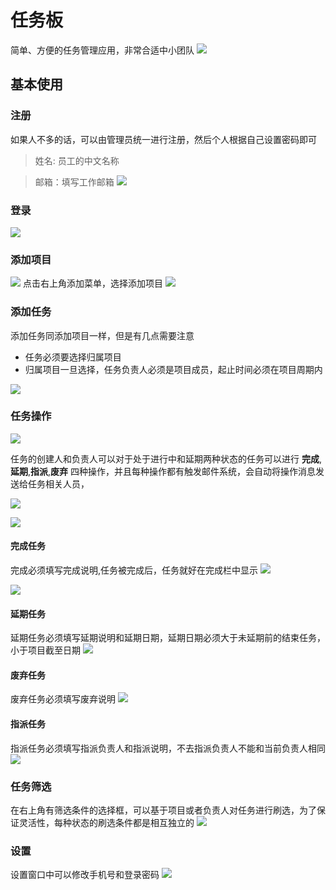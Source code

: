 # 任务板
简单、方便的任务管理应用，非常合适中小团队
![](./img/任务看板.jpg)
## 基本使用
### 注册
如果人不多的话，可以由管理员统一进行注册，然后个人根据自己设置密码即可
> 姓名: 员工的中文名称

> 邮箱：填写工作邮箱
![](./img/注册.jpg)

### 登录
![](./img/登录.jpg)

### 添加项目
![](./img/添加.jpg)
点击右上角添加菜单，选择添加项目
![](./img/添加项目.jpg)

### 添加任务
添加任务同添加项目一样，但是有几点需要注意
- 任务必须要选择归属项目
- 归属项目一旦选择，任务负责人必须是项目成员，起止时间必须在项目周期内

![](./img/添加任务.jpg)

### 任务操作
![](./img/任务介绍.jpg)

任务的创建人和负责人可以对于处于进行中和延期两种状态的任务可以进行 **完成**,**延期**,**指派**,**废弃** 四种操作，并且每种操作都有触发邮件系统，会自动将操作消息发送给任务相关人员，

![](./img/任务操作.jpg)

![](./img/邮件说明.jpg)

#### 完成任务
完成必须填写完成说明,任务被完成后，任务就好在完成栏中显示
![](./img/完成任务.jpg)

![](./img/任务完成后.jpg)
#### 延期任务
延期任务必须填写延期说明和延期日期，延期日期必须大于未延期前的结束任务，小于项目截至日期
![](./img/延期任务.jpg)
#### 废弃任务
废弃任务必须填写废弃说明
![](./img/废弃任务.jpg)
#### 指派任务
指派任务必须填写指派负责人和指派说明，不去指派负责人不能和当前负责人相同
![](./img/指派任务.jpg)

### 任务筛选
在右上角有筛选条件的选择框，可以基于项目或者负责人对任务进行刷选，为了保证灵活性，每种状态的刷选条件都是相互独立的
![](./img/任务筛选.jpg)

### 设置
设置窗口中可以修改手机号和登录密码
![](./img/设置.jpg)
